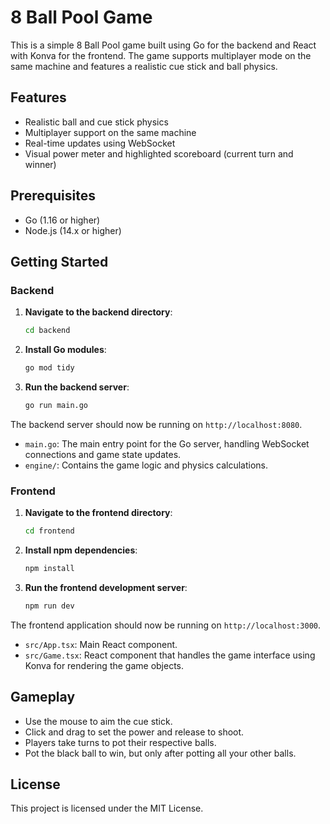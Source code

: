 # 8 Ball Pool Game

This is a simple 8 Ball Pool game built using Go for the backend and React with Konva for the frontend. The game supports multiplayer mode on the same machine and features a realistic cue stick and ball physics.

## Features

- Realistic ball and cue stick physics
- Multiplayer support on the same machine
- Real-time updates using WebSocket
- Visual power meter and highlighted scoreboard (current turn and winner)

## Prerequisites

- Go (1.16 or higher)
- Node.js (14.x or higher)

## Getting Started

### Backend

1. **Navigate to the backend directory**:
   ```sh
   cd backend
   ```
2. **Install Go modules**:
   ```sh
   go mod tidy
   ```
3. **Run the backend server**:
   ```sh
   go run main.go
   ```

The backend server should now be running on `http://localhost:8080`.

- `main.go`: The main entry point for the Go server, handling WebSocket connections and game state updates.
- `engine/`: Contains the game logic and physics calculations.

### Frontend

1. **Navigate to the frontend directory**:
   ```sh
   cd frontend
   ```
2. **Install npm dependencies**:
   ```sh
   npm install
   ```
3. **Run the frontend development server**:
   ```sh
   npm run dev
   ```

The frontend application should now be running on `http://localhost:3000`.

- `src/App.tsx`: Main React component.
- `src/Game.tsx`: React component that handles the game interface using Konva for rendering the game objects.

## Gameplay

- Use the mouse to aim the cue stick.
- Click and drag to set the power and release to shoot.
- Players take turns to pot their respective balls.
- Pot the black ball to win, but only after potting all your other balls.

## License

This project is licensed under the MIT License.
